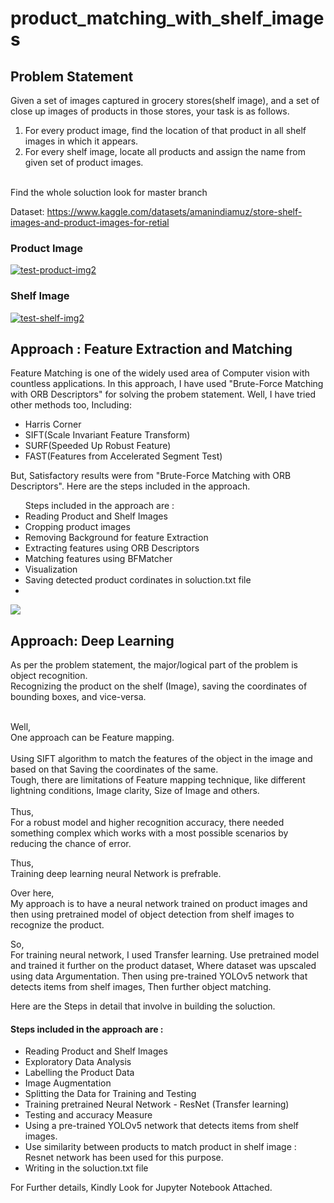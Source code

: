 # product_matching_with_shelf_images

<h2>Problem Statement</h2>
Given a set of images captured in grocery stores(shelf image), and a set of close up images of products in
those stores, your task is as follows.

1. For every product image, find the location of that product in all shelf images in which it appears.
2. For every shelf image, locate all products and assign the name from given set of product images.

<br>
Find the whole soluction look for master branch

Dataset: https://www.kaggle.com/datasets/amanindiamuz/store-shelf-images-and-product-images-for-retial

### Product Image
<a href="https://imgbb.com/"><img src="https://i.ibb.co/S02LRSL/test-product-img2.jpg" alt="test-product-img2" border="0"></a>

### Shelf Image
<a href="https://ibb.co/hW3VvdW"><img src="https://i.ibb.co/vP0k8dP/test-shelf-img2.jpg" alt="test-shelf-img2" border="0"></a>

## Approach : Feature Extraction and Matching
Feature Matching is one of the widely used area of Computer vision with countless applications.
In this approach, I have used "Brute-Force Matching with ORB Descriptors" for solving the probem statement.
Well, I have tried other methods too, Including:

<ul><li>Harris Corner</li>
  <li>SIFT(Scale Invariant Feature Transform)</li>
<li>SURF(Speeded Up Robust Feature)</li>
<li>FAST(Features from Accelerated Segment Test)</li></ul>
  
But,
Satisfactory results were from "Brute-Force Matching with ORB Descriptors".
Here are the steps included in the approach.

<ul>Steps included in the approach are :
  <li>Reading Product and Shelf Images</li>
<li>Cropping product images</li>
<li>Removing Background for feature Extraction</li>
<li>Extracting features using ORB Descriptors</li>
<li>Matching features using BFMatcher</li>
<li>Visualization</li>
<li>Saving detected product cordinates in soluction.txt file<li></ul>

<img src="https://github.com/mramanindia/product_matching_with_shelf_images/blob/master/download.png">


## Approach: Deep Learning
As per the problem statement, the major/logical part of the problem is object recognition.
<br>
Recognizing the product on the shelf (Image), saving the coordinates of bounding boxes, and vice-versa.

<br>
Well,<br>
One approach can be Feature mapping.
<br>
<br>
Using SIFT algorithm to match the features of the object in the image and based on that Saving the coordinates of the same.
<br>
Tough, there are limitations of Feature mapping technique, like different lightning conditions, Image clarity, Size of Image and others.
<br>
<br>
Thus,<br>
For a robust model and higher recognition accuracy, there needed something complex which works with a most possible scenarios by reducing the chance of error.

Thus, <br>
Training deep learning neural Network is prefrable.

Over here, <br>
My approach is to have a neural network trained on product images and then using pretrained model of object detection from shelf images to recognize the product.

So, <br> 
For training neural network, I used Transfer learning. Use pretrained model and trained it further on the product dataset, Where dataset was upscaled using data Argumentation.
Then
using pre-trained YOLOv5 network that detects items from shelf images, Then further object matching.

Here are the Steps in detail that involve in building the soluction.

<h4>Steps included in the approach are :</h4>
<ul>
    <li>Reading Product and Shelf Images</li>
    <li>Exploratory Data Analysis</li>
    <li>Labelling the Product Data</li>
    <li>Image Augmentation</li>
    <li>Splitting the Data for Training and Testing</li>
    <li>Training pretrained Neural Network - ResNet (Transfer learning) </li>
    <li>Testing and accuracy Measure</li>
    <li>Using a pre-trained YOLOv5 network that detects items from shelf images.
    <li>Use similarity between products to match product in shelf image : Resnet network has been used for this purpose.</li>
    <li>Writing in the soluction.txt file </li>
</ul>

For Further details, Kindly Look for Jupyter Notebook Attached.



